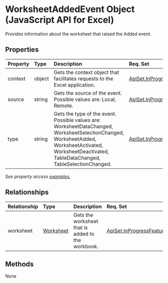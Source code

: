 # WorksheetAddedEvent Object (JavaScript API for Excel)

Provides information about the worksheet that raised the Added event.

## Properties

| Property	   | Type	|Description| Req. Set|
|:---------------|:--------|:----------|:----|
|context|object|Gets the context object that facilitates requests to the Excel application.|[ApiSet.InProgressFeatures.Event](../requirement-sets/excel-api-requirement-sets.md)|
|source|string|Gets the source of the event. Possible values are: Local, Remote.|[ApiSet.InProgressFeatures.Event](../requirement-sets/excel-api-requirement-sets.md)|
|type|string|Gets the type of the event. Possible values are: WorksheetDataChanged, WorksheetSelectionChanged, WorksheetAdded, WorksheetActivated, WorksheetDeactivated, TableDataChanged, TableSelectionChanged.|[ApiSet.InProgressFeatures.Event](../requirement-sets/excel-api-requirement-sets.md)|

_See property access [examples.](#property-access-examples)_

## Relationships
| Relationship | Type	|Description| Req. Set|
|:---------------|:--------|:----------|:----|
|worksheet|[Worksheet](worksheet.md)|Gets the worksheet that is added to the workbook.|[ApiSet.InProgressFeatures.Event](../requirement-sets/excel-api-requirement-sets.md)|

## Methods
None

